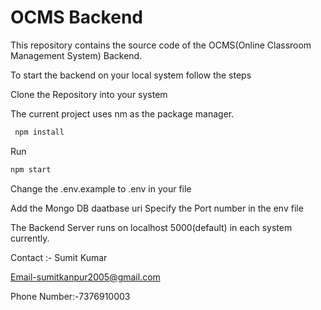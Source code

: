 # OCMS Backend

This repository contains the source code of the OCMS(Online Classroom Management System) Backend.

To start the backend on your local system follow the steps

Clone the Repository into your system


The current project uses nm as the package manager.
```python
 npm install
```
Run 
```python
npm start
```

Change the .env.example to .env in your file

Add the Mongo DB daatbase uri 
Specify the Port  number in the env file 

The Backend Server runs on localhost 5000(default) in each system currently.

Contact :-
Sumit Kumar

Email-sumitkanpur2005@gmail.com

Phone Number:-7376910003
